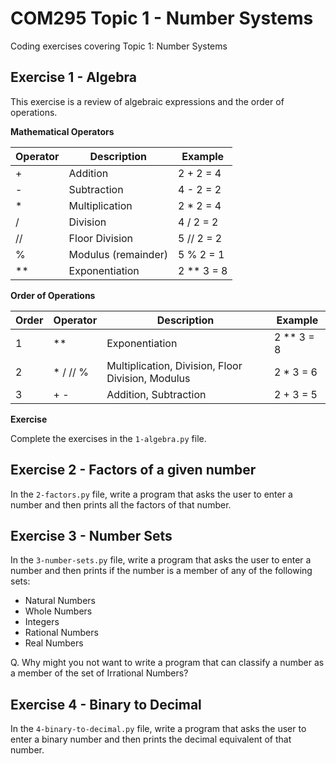 # COM295 Topic 1 - Number Systems

Coding exercises covering Topic 1: Number Systems

## Exercise 1 - Algebra

This exercise is a review of algebraic expressions and the order of operations.

**Mathematical Operators**

| Operator | Description | Example |
| --- | --- | --- |
| + | Addition | 2 + 2 = 4 |
| - | Subtraction | 4 - 2 = 2 |
| * | Multiplication | 2 * 2 = 4 |
| / | Division | 4 / 2 = 2 |
| // | Floor Division | 5 // 2 = 2 |
| % | Modulus (remainder) | 5 % 2 = 1 |
| ** | Exponentiation | 2 ** 3 = 8 |


**Order of Operations**

| Order | Operator | Description | Example |
| --- | --- | --- | --- |
| 1 | ** | Exponentiation | 2 ** 3 = 8 |
| 2 | * / // % | Multiplication, Division, Floor Division, Modulus | 2 * 3 = 6 |
| 3 | + - | Addition, Subtraction | 2 + 3 = 5 |

**Exercise**

Complete the exercises in the `1-algebra.py` file.

## Exercise 2 - Factors of a given number

In the `2-factors.py` file, write a program that asks the user to enter a number and then prints all the factors of that number.

## Exercise 3 - Number Sets

In the `3-number-sets.py` file, write a program that asks the user to enter a number and then prints if the number is a member of any of the following sets:

- Natural Numbers
- Whole Numbers
- Integers
- Rational Numbers
- Real Numbers

Q. Why might you not want to write a program that can classify a number as a member of the set of Irrational Numbers?

## Exercise 4 - Binary to Decimal

In the `4-binary-to-decimal.py` file, write a program that asks the user to enter a binary number and then prints the decimal equivalent of that number.
